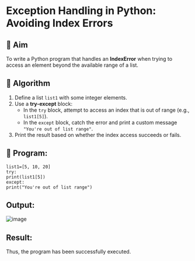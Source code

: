 # Exception Handling in Python: Avoiding Index Errors

## 🎯 Aim
To write a Python program that handles an **IndexError** when trying to access an element beyond the available range of a list.

## 🧠 Algorithm
1. Define a list `list1` with some integer elements.
2. Use a **try-except** block:
   - In the `try` block, attempt to access an index that is out of range (e.g., `list1[5]`).
   - In the `except` block, catch the error and print a custom message `"You're out of list range"`.
3. Print the result based on whether the index access succeeds or fails.

## 🧾 Program:
```
list1=[5, 10, 20] 
try: 
print(list1[5]) 
except: 
print("You're out of list range")
```

## Output:
![image](https://github.com/user-attachments/assets/fe6ba51c-6ee6-473d-8939-6363a1f9efeb)

## Result:
Thus, the program has been successfully executed.

